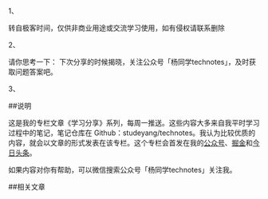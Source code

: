 1、

转自极客时间，仅供非商业用途或交流学习使用，如有侵权请联系删除

2、

请你思考一下：
下次分享的时候揭晓，关注公众号「杨同学technotes」，及时获取问题答案吧。

3、

##说明

这是我的专栏文章《学习分享》系列，每周一推送。这些内容大多来自我平时学习过程中的笔记，笔记仓库在 Github：studeyang/technotes。我认为比较优质的内容，就会以文章的形式发表在该专栏。这个专栏会首发在我的[公众号](https://mp.weixin.qq.com/s?src=11&timestamp=1673405233&ver=4281&signature=px*j8mbL7UqCSQ57TjTzwC*t5bZkg2wHHWwU175K31ZcyKAAN8Qprt2mvkQsxY5YhCDwNPfMsZcPeh0f26m9cdVe4m--CU6P7IlnkoSaRNB6KTntfm2*Mr2nSOzywQI3&new=1)、[掘金](https://juejin.cn/user/2594503173605767/posts)和[今日头条](https://www.toutiao.com/c/user/token/MS4wLjABAAAArFlpgpSvRI74ttxw76bAENUnFIFcYTJQnZYS77fZmNQ/?source=mp_msg&tab=article)。

如果内容对你有帮助，可以微信搜索公众号「杨同学technotes」关注我。

##相关文章



